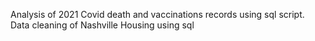 Analysis of 2021 Covid death and vaccinations records using sql script.
Data cleaning of Nashville Housing using sql

